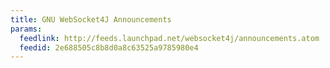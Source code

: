 ```yaml
---
title: GNU WebSocket4J Announcements
params:
  feedlink: http://feeds.launchpad.net/websocket4j/announcements.atom
  feedid: 2e688505c8b8d0a8c63525a9785980e4
---
```

